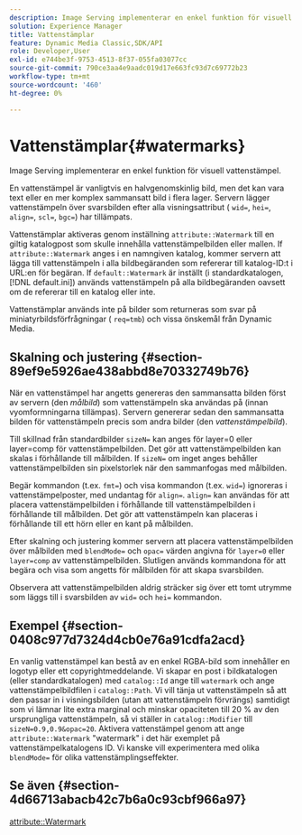 ```yaml
---
description: Image Serving implementerar en enkel funktion för visuell vattenstämpel.
solution: Experience Manager
title: Vattenstämplar
feature: Dynamic Media Classic,SDK/API
role: Developer,User
exl-id: e744be3f-9753-4513-8f37-055fa03077cc
source-git-commit: 790ce3aa4e9aadc019d17e663fc93d7c69772b23
workflow-type: tm+mt
source-wordcount: '460'
ht-degree: 0%

---
```


# Vattenstämplar{#watermarks}

Image Serving implementerar en enkel funktion för visuell vattenstämpel.

En vattenstämpel är vanligtvis en halvgenomskinlig bild, men det kan vara text eller en mer komplex sammansatt bild i flera lager. Servern lägger vattenstämpeln över svarsbilden efter alla visningsattribut ( `wid=`, `hei=`, `align=`, `scl=`, `bgc=`) har tillämpats.

Vattenstämplar aktiveras genom inställning `attribute::Watermark` till en giltig katalogpost som skulle innehålla vattenstämpelbilden eller mallen. If `attribute::Watermark` anges i en namngiven katalog, kommer servern att lägga till vattenstämpeln i alla bildbegäranden som refererar till katalog-ID:t i URL:en för begäran. If `default::Watermark` är inställt (i standardkatalogen, [!DNL default.ini]) används vattenstämpeln på alla bildbegäranden oavsett om de refererar till en katalog eller inte.

Vattenstämplar används inte på bilder som returneras som svar på miniatyrbildsförfrågningar ( `req=tmb`) och vissa önskemål från Dynamic Media.

## Skalning och justering {#section-89ef9e5926ae438abbd8e70332749b76}

När en vattenstämpel har angetts genereras den sammansatta bilden först av servern (den *målbild*) som vattenstämpeln ska användas på (innan vyomformningarna tillämpas). Servern genererar sedan den sammansatta bilden för vattenstämpeln precis som andra bilder (den *vattenstämpelbild*).

Till skillnad från standardbilder `sizeN=` kan anges för layer=0 eller layer=comp för vattenstämpelbilden. Det gör att vattenstämpelbilden kan skalas i förhållande till målbilden. If `sizeN=` om inget anges behåller vattenstämpelbilden sin pixelstorlek när den sammanfogas med målbilden.

Begär kommandon (t.ex. `fmt=`) och visa kommandon (t.ex. `wid=`) ignoreras i vattenstämpelposter, med undantag för `align=`. `align=` kan användas för att placera vattenstämpelbilden i förhållande till vattenstämpelbilden i förhållande till målbilden. Det gör att vattenstämpeln kan placeras i förhållande till ett hörn eller en kant på målbilden.

Efter skalning och justering kommer servern att placera vattenstämpelbilden över målbilden med `blendMode=` och `opac=` värden angivna för `layer=0` eller `layer=comp` av vattenstämpelbilden. Slutligen används kommandona för att begära och visa som angetts för målbilden för att skapa svarsbilden.

Observera att vattenstämpelbilden aldrig sträcker sig över ett tomt utrymme som läggs till i svarsbilden av `wid=` och `hei=` kommandon.

## Exempel {#section-0408c977d7324d4cb0e76a91cdfa2acd}

En vanlig vattenstämpel kan bestå av en enkel RGBA-bild som innehåller en logotyp eller ett copyrightmeddelande. Vi skapar en post i bildkatalogen (eller standardkatalogen) med `catalog::Id` ange till `watermark` och ange vattenstämpelbildfilen i `catalog::Path`. Vi vill tänja ut vattenstämpeln så att den passar in i visningsbilden (utan att vattenstämpeln förvrängs) samtidigt som vi lämnar lite extra marginal och minskar opaciteten till 20 % av den ursprungliga vattenstämpeln, så vi ställer in `catalog::Modifier` till `sizeN=0.9,0.9&opac=20`. Aktivera vattenstämpel genom att ange `attribute::Watermark` &quot;watermark&quot; i det här exemplet på vattenstämpelkatalogens ID. Vi kanske vill experimentera med olika `blendMode=` för olika vattenstämplingseffekter.

## Se även {#section-4d66713abacb42c7b6a0c93cbf966a97}

[attribute::Watermark](../../../../../is-api/image-catalog/image-serving-api-ref/c-image-catalog-reference/c-attributes-reference/r-watermark.md#reference-942b50acb2dd43a5ae498dc41ea9ac9b)

